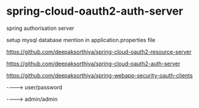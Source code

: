 # spring-cloud-oauth2-auth-server
spring authorisation server

setup mysql database mention in application.properties file

https://github.com/deepaksorthiya/spring-cloud-oauth2-resource-server

https://github.com/deepaksorthiya/spring-cloud-oauth2-auth-server

https://github.com/deepaksorthiya/spring-webapp-security-oauth-clients

----> user/password

----> admin/admin
